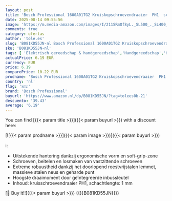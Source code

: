 ```yaml
---
layout: post
title: 'Bosch Professional 1600A01TG2 Kruiskopschroevendraaier  PH1  schachtlengte: 100 mm; 1x Professional Phillips  doorlopend stalen mes en stalen kap '
date: 2025-08-14 09:55:56
image: 'https://m.media-amazon.com/images/I/211SRmOf8yL._SL500_._SL400_.jpg'
comments: true
category: ofertas
author: 'tole.es'
slug: 'B081KD55JN-nl Bosch Professional 1600A01TG2 Kruiskopschroevendraaier PH1...'
sku: 'B081KD55JN-nl'
tags: [ 'Elektrisch gereedschap & handgereedschap','Handgereedschap','Handschroevendraaiers','Klussen & gereedschap','Schroevendraaiers & moersleutels','bosch professional','🇳🇱', ]
actualPrice: 6.19 EUR
currency: EUR
price: 6.19
comparePrice: 10.22 EUR
prodname: 'Bosch Professional 1600A01TG2 Kruiskopschroevendraaier  PH1  schachtlengte: 100 mm; 1x Professional Phillips  doorlopend stalen mes en stalen kap '
country: 'nl'
flag: '🇳🇱'
brand: 'Bosch Professional'
buyurl: 'https://www.amazon.nl/dp/B081KD55JN/?tag=tolees0b-21'
descuento: '39.43'
average: '6.19'
---
```


You can find [{{< param title >}}]({{< param buyurl >}}) with a discount here:

[![{{< param prodname >}}]({{< param image >}})]({{< param buyurl >}})

ℹ️:

- Uitstekende hantering dankzij ergonomische vorm en soft-grip-zone
- Schroeven, beitelen en losmaken van vastzittende schroeven
- Extreme robuustheid dankzij het doorlopend roestvrijstalen lemmet, massieve stalen neus en geharde punt
- Hoogste draaimoment door geïntegreerde inbussleutel
- Inhoud: kruisschroevendraaier PH1, schachtlengte: 1 mm

[🛒 Buy it!!]({{< param buyurl >}})
{{<world>}}B081KD55JN{{</world>}}
